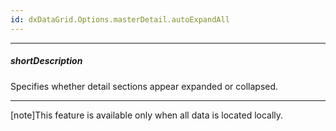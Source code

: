 ```yaml
---
id: dxDataGrid.Options.masterDetail.autoExpandAll
---
```

---
##### shortDescription
Specifies whether detail sections appear expanded or collapsed.

---
[note]This feature is available only when all data is located locally.